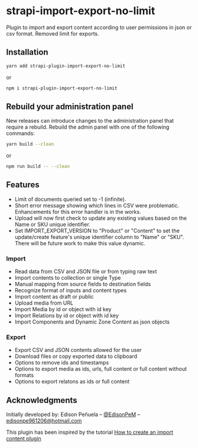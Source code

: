 # strapi-import-export-no-limit

Plugin to import and export content according to user permissions in json or csv format. Removed limit for exports.

## Installation

```bash
yarn add strapi-plugin-import-export-no-limit
```

or

```bash
npm i strapi-plugin-import-export-no-limit
```

## Rebuild your administration panel

New releases can introduce changes to the administration panel that require a rebuild. Rebuild the admin panel with one of the following commands:

```bash
yarn build --clean
```

or

```bash
npm run build -- --clean
```

## Features

- Limit of documents queried set to -1 (infinite).
- Short error message showing which lines in CSV were problematic. Enhancements for this error handler is in the works.
- Upload will now first check to update any existing values based on the Name or SKU unique identifier.
- Set IMPORT_EXPORT_VERSION to "Product" or "Content" to set the update/create feature's unique identifier column to "Name" or "SKU". There will be future work to make this value dynamic.

### Import

- Read data from CSV and JSON file or from typing raw text
- Import contents to collection or single Type
- Manual mapping from source fields to destination fields
- Recognize format of inputs and content types
- Import content as draft or public
- Upload media from URL
- Import Media by id or object with id key
- Import Relations by id or object with id key
- Import Components and Dynamic Zone Content as json objects

### Export

- Export CSV and JSON contents allowed for the user
- Download files or copy exported data to clipboard
- Options to remove ids and timestamps
- Options to export media as ids, urls, full content or full content without formats
- Options to export relatons as ids or full content

## Acknowledgments

Initially developed by: Edison Peñuela – [@EdisonPeM](https://github.com/EdisonPeM/) – edisonpe961206@hotmail.com

This plugin has been inspired by the tutorial [How to create an import content plugin](https://strapi.io/blog/how-to-create-an-import-content-plugin-part-1-4)
